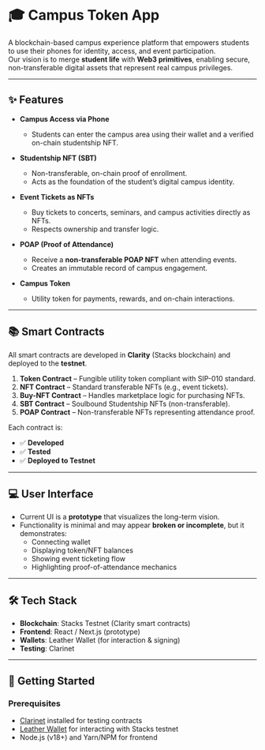 # 🎓 Campus Token App

A blockchain-based campus experience platform that empowers students to use their phones for identity, access, and event participation.  
Our vision is to merge **student life** with **Web3 primitives**, enabling secure, non-transferable digital assets that represent real campus privileges.

---

## ✨ Features

- **Campus Access via Phone**
  - Students can enter the campus area using their wallet and a verified on-chain studentship NFT.

- **Studentship NFT (SBT)**
  - Non-transferable, on-chain proof of enrollment.
  - Acts as the foundation of the student’s digital campus identity.

- **Event Tickets as NFTs**
  - Buy tickets to concerts, seminars, and campus activities directly as NFTs.
  - Respects ownership and transfer logic.

- **POAP (Proof of Attendance)**
  - Receive a **non-transferable POAP NFT** when attending events.
  - Creates an immutable record of campus engagement.

- **Campus Token**
  - Utility token for payments, rewards, and on-chain interactions.

---

## 📚 Smart Contracts

All smart contracts are developed in **Clarity** (Stacks blockchain) and deployed to the **testnet**.

1. **Token Contract** – Fungible utility token compliant with SIP-010 standard.  
2. **NFT Contract** – Standard transferable NFTs (e.g., event tickets).  
3. **Buy-NFT Contract** – Handles marketplace logic for purchasing NFTs.  
4. **SBT Contract** – Soulbound Studentship NFTs (non-transferable).  
5. **POAP Contract** – Non-transferable NFTs representing attendance proof.

Each contract is:
- ✅ **Developed**
- ✅ **Tested**
- ✅ **Deployed to Testnet**

---

## 💻 User Interface

- Current UI is a **prototype** that visualizes the long-term vision.  
- Functionality is minimal and may appear **broken or incomplete**, but it demonstrates:
  - Connecting wallet
  - Displaying token/NFT balances
  - Showing event ticketing flow
  - Highlighting proof-of-attendance mechanics

---

## 🛠️ Tech Stack

- **Blockchain**: Stacks Testnet (Clarity smart contracts)  
- **Frontend**: React / Next.js (prototype)  
- **Wallets**: Leather Wallet (for interaction & signing)  
- **Testing**: Clarinet  

---

## 🚀 Getting Started

### Prerequisites
- [Clarinet](https://github.com/hirosystems/clarinet) installed for testing contracts
- [Leather Wallet](https://leather.io/) for interacting with Stacks testnet
- Node.js (v18+) and Yarn/NPM for frontend
